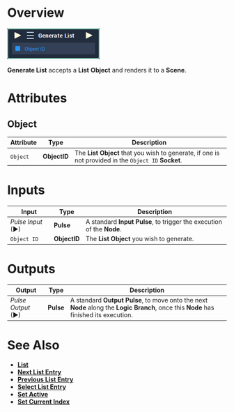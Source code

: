 # Overview

![The Generate List Node.](../../../.gitbook/assets/toolbox/incari/list/generate-list.PNG)

**Generate List** accepts a **List** **Object** and renders it to a **Scene**.

# Attributes
## Object 

|Attribute|Type|Description|
|---|---|---|
|`Object`|**ObjectID**|The **List** **Object** that you wish to generate, if one is not provided in the `Object ID` **Socket**.

# Inputs

|Input|Type|Description|
|---|---|---|
|*Pulse Input* (►)|**Pulse**|A standard **Input Pulse**, to trigger the execution of the **Node**.|
|`Object ID`|**ObjectID**|The **List** **Object** you wish to generate.|

# Outputs

|Output|Type|Description|
|---|---|---|
|*Pulse Output* (►)|**Pulse**|A standard **Output Pulse**, to move onto the next **Node** along the **Logic Branch**, once this **Node** has finished its execution.|

# See Also
- [**List**](objects/scene-objects/list.md)
- [**Next List Entry**](toolbox/incari/list/next-list-entry.md)
- [**Previous List Entry**](toolbox/incari/list/previous-list-entry.md)
- [**Select List Entry**](toolbox/incari/list/select-list-entry.md)
- [**Set Active**](toolbox/incari/list/set-active.md)
- [**Set Current Index**](toolbox/incari/list/set-current-index.md)
